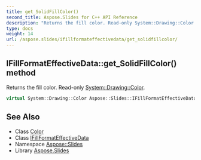 ```yaml
---
title: get_SolidFillColor()
second_title: Aspose.Slides for C++ API Reference
description: "Returns the fill color. Read-only System::Drawing::Color."
type: docs
weight: 14
url: /aspose.slides/ifillformateffectivedata/get_solidfillcolor/
---
```

## IFillFormatEffectiveData::get_SolidFillColor() method


Returns the fill color. Read-only [System::Drawing::Color](../../../system.drawing/color/).

```cpp
virtual System::Drawing::Color Aspose::Slides::IFillFormatEffectiveData::get_SolidFillColor()=0
```

## See Also

* Class [Color](../../../system.drawing/color/)
* Class [IFillFormatEffectiveData](../)
* Namespace [Aspose::Slides](../../)
* Library [Aspose.Slides](../../../)